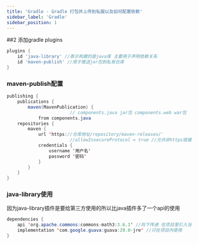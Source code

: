 ```yaml
---
title: 'Gradle - Gradle 打包并上传到私服以及如何配置依赖'
sidebar_label: 'Gradle'
sidebar_position: 1
---
```


##2 添加gradle plugins

```groovy
plugins {
    id 'java-library' //表示构建的是java库 主要用于声明依赖关系
    id 'maven-publish' //用于推送jar包到私有仓库
}
```

### maven-publish配置

```java
publishing {
    publications {
        maven(MavenPublication) {
						// components.java jar包 components.web war包
            from components.java
    repositories {
        maven {
            url 'https://仓库地址/repository/maven-releases/'
						//allowInsecureProtocol = true //允许非https链接
            credentials {
                username '用户名'
                password '密码'
            }
        }
    }
}
```

### java-library使用

因为java-library插件是要给第三方使用的所以比java插件多了一个api的使用

```java
dependencies {
    api 'org.apache.commons:commons-math3:3.6.1' //向下传递 在项目里引入当前打包的jar包时会将这个包一起引入
    implementation 'com.google.guava:guava:29.0-jre' //只在项目内使用
}
```
